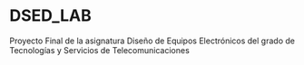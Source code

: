 # DSED_LAB
Proyecto Final de la asignatura Diseño de Equipos Electrónicos del grado de Tecnologías y Servicios de Telecomunicaciones
